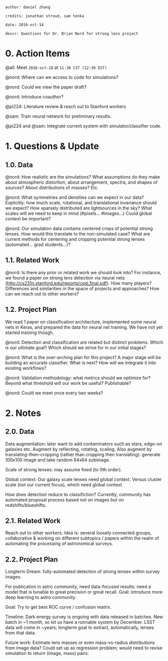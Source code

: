 	author: daniel zhang

	credits: jonathan stroud, sam tenka

	date: 2016-oct-14

	descr: Questions for Dr. Brian Nord for strong lens project


# 0. Action Items

@all: Meet `2016-oct-28` at `11:30 CST (12:30 EST)`

@nord: Where can we access to code for simulations?

@nord: Could we view the paper draft?

@nord: Introduce coauthor?

@pi224: Literature review & reach out to Stanford workers 

@sam: Train neural network for preliminary results. 

@pi224 and @sam: Integrate current system with simulator/classifier code. 

# 1. Questions & Update

## 1.0. Data

@nord: How realistic are the simulations? What assumptions
do they make about atmospheric distortion, about arrangement,
spectra, and shapes of sources? About distributions of masses?
Etc.

@nord: What symmetries and densities can we expect in our data?
Explicitly: how much scale, rotational, and translational invariance
should we expect? How sparsely distributed are lightsources in the
sky? What scales will we need to keep in mind (#pixels... #images...)
Could global context be important? 

@nord: Our simulation data contains centered crops of potential
strong lenses. How would this translate to the non-simulated case?
What are current methods for centering and cropping potential
strong lenses (automated... grad students...)? 

## 1.1. Related Work

@nord: Is there any prior or related work we should look into?
For instance, we found a paper on strong lens detection via neural 
nets (http://cs231n.stanford.edu/reports/cpd_final.pdf). How many
players? Differences and similarities in the space of projects
and approaches? How can we reach out to other workers?

## 1.2. Project Plan

We read 1 paper on classification architecture,
implemented some neural nets in Keras, and
prepared the data for neural net training. We have not yet
started training though.

@nord: Detection and classification are related but distinct problems.
Which is our ultimate goal? Which should we strive for in our initial stages?

@nord: What is the over-arching plan for this project? A major
stage will be building an accurate classifier. What is next?
How will we integrate it into existing workflows?

@nord: Validation methodology: what metrics should we optimize for?
Beyond what threshold will our work be useful? Publishable?

@nord: Could we meet once every two weeks?

# 2. Notes

## 2.0. Data

Data augmentation: later want to add contaminators such as stars,
edge-on galaxies etc. Augment by reflecting, rotating, scaling.
Also augment by translating-then-cropping (rather than cropping
then translating): generate 100x100 image and take random 64x64 subimage.

Scale of strong lenses: may assume fixed (to 0th order).

Global context: Our galaxy scale lenses need global context.
Versus cluster scale (not our current focus), which need global context.

How does detection reduce to classifiction?
Currently, community has automated proposal process
based not on images but on redshifts/blueshifts. 

## 2.1. Related Work

Reach out to other workers. Idea is: several loosely connected
groups, collaborative & working on different subtopics / papers
within the realm of automating the processing of astronomical surveys. 

## 2.2. Project Plan 

Longterm Dream: fully-automated detection of strong lenses within survey images.

For publication in astro community, need data-focused results:
need a model that is tunable to great precision or great recall.
Goal: introduce more deep learning to astro community.

Goal: Try to get best ROC curve / confusion matrix.

Timeline: Dark energy survey is ongoing with data released in batches.
New batch in ~1 month, so let us have a runnable system by December.
LSST data will come in ~years; longterm goal to extract, automatically,
lenses from that data.

Future work:
Estimate lens masses or even mass-vs-radius distributions from image data?
Could set up as regression problem; would need to revise simulation to
return (image, mass) pairs.

